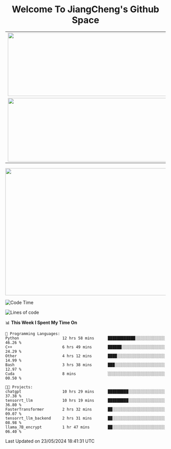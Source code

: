 <h1 align="center">Welcome To JiangCheng's Github Space</h1>

<table align="center" frame="void" rules="none" >
  <tr>
    <td>
      <div align="center"> <img height="200px" width="500px"  src="https://github-readme-stats.vercel.app/api?username=thisjiang&hide_title=true&hide_border=true&layout=compact&show_icons=trueline_height=21&text_color=000&icon_color=000&bg_color=0,ea6161,ffc64d,fffc4d,52fa5a&theme=graywhite" /> </div>
    </td>
    <td>
      <div align="center"> <img height="200px" width="500px" src="https://github-readme-stats.vercel.app/api/top-langs/?username=thisjiang&hide_title=true&hide_border=true&layout=compact&langs_count=6&text_color=000&icon_color=fff&bg_color=0,52fa5a,4dfcff,c64dff&theme=graywhite" /> </div>
    </td>
  </tr>
  <tr>
    <td>
      <div align="center"> <img height="200px" width="500px" src="https://github-readme-streak-stats.herokuapp.com/?user=thisjiang&hide_title=true&hide_border=true&layout=compact&langs_count=6" /> </div>
    </td>
    <td>
      <div align="center"> 
      <a href="https://github.com/" target="_blank"><img style="margin: 10px" src="https://profilinator.rishav.dev/skills-assets/git-scm-icon.svg" alt="Git" height="50" /></a>  
      <a href="https://www.linux.org/" target="_blank"><img style="margin: 10px" src="https://profilinator.rishav.dev/skills-assets/linux-original.svg" alt="Linux" height="50" /></a>  
      <a href="https://www.gnu.org/software/bash/" target="_blank"><img style="margin: 10px" src="https://profilinator.rishav.dev/skills-assets/gnu_bash-icon.svg" alt="Bash" height="50" /></a>  
      </div>
    </td>
  </tr>
</table>

<div align="center"> <img height="400px" width="1000px" src="https://github-readme-activity-graph.cyclic.app/graph?username=thisjiang&theme=react&hide_title=true&hide_border=true&layout=compact&langs_count=6" /> </div></td>

<!--START_SECTION:waka-->
![Code Time](http://img.shields.io/badge/Code%20Time-1%2C275%20hrs%2024%20mins-blue)

![Lines of code](https://img.shields.io/badge/From%20Hello%20World%20I%27ve%20Written-632.1%20thousand%20lines%20of%20code-blue)

📊 **This Week I Spent My Time On** 

```text
💬 Programming Languages: 
Python                   12 hrs 58 mins      ████████████░░░░░░░░░░░░░   46.26 % 
C++                      6 hrs 49 mins       ██████░░░░░░░░░░░░░░░░░░░   24.29 % 
Other                    4 hrs 12 mins       ████░░░░░░░░░░░░░░░░░░░░░   14.99 % 
Bash                     3 hrs 38 mins       ███░░░░░░░░░░░░░░░░░░░░░░   12.97 % 
Cuda                     8 mins              ░░░░░░░░░░░░░░░░░░░░░░░░░   00.50 % 

🐱‍💻 Projects: 
chatgpt                  10 hrs 29 mins      █████████░░░░░░░░░░░░░░░░   37.38 % 
tensorrt_llm             10 hrs 19 mins      █████████░░░░░░░░░░░░░░░░   36.80 % 
FasterTransformer        2 hrs 32 mins       ██░░░░░░░░░░░░░░░░░░░░░░░   09.07 % 
tensorrt_llm_backend     2 hrs 31 mins       ██░░░░░░░░░░░░░░░░░░░░░░░   08.98 % 
llama_7B_encrypt         1 hr 47 mins        ██░░░░░░░░░░░░░░░░░░░░░░░   06.40 % 
```


 Last Updated on 23/05/2024 18:41:31 UTC
<!--END_SECTION:waka-->
